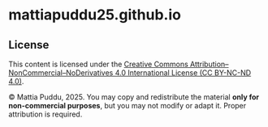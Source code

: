 # mattiapuddu25.github.io
## License

This content is licensed under the [Creative Commons Attribution–NonCommercial–NoDerivatives 4.0 International License (CC BY-NC-ND 4.0)](https://creativecommons.org/licenses/by-nc-nd/4.0/).

© Mattia Puddu, 2025. You may copy and redistribute the material **only for non-commercial purposes**, but you may not modify or adapt it. Proper attribution is required.
